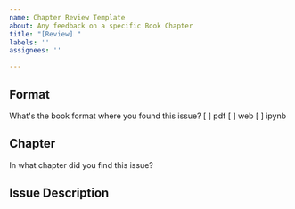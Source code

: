 ```yaml
---
name: Chapter Review Template
about: Any feedback on a specific Book Chapter
title: "[Review] "
labels: ''
assignees: ''

---
```


## Format

What's the book format where you found this issue? 
[ ] pdf 
[ ] web 
[ ] ipynb

## Chapter

In what chapter did you find this issue?

## Issue Description
